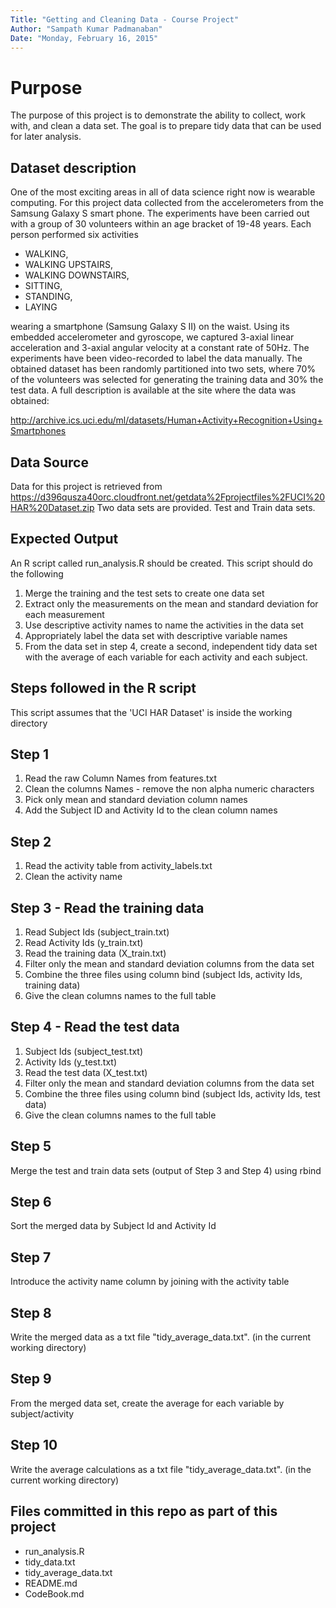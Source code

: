 ```yaml
---
Title: "Getting and Cleaning Data - Course Project"
Author: "Sampath Kumar Padmanaban"
Date: "Monday, February 16, 2015"
---
```


# Purpose

The purpose of this project is to demonstrate the ability to collect, work with, and clean a data set. 
The goal is to prepare tidy data that can be used for later analysis. 

## Dataset description
One of the most exciting areas in all of data science right now is wearable computing. 
For this project data collected from the accelerometers from the Samsung Galaxy S smart phone. 
The experiments have been carried out with a group of 30 volunteers within an age bracket of 19-48 years. 
Each person performed six activities 

- WALKING, 
- WALKING UPSTAIRS, 
- WALKING DOWNSTAIRS, 
- SITTING, 
- STANDING, 
- LAYING

wearing a smartphone (Samsung Galaxy S II) on the waist. 
Using its embedded accelerometer and gyroscope, we captured 3-axial linear acceleration and 3-axial angular velocity at a constant rate of 50Hz. 
The experiments have been video-recorded to label the data manually. 
The obtained dataset has been randomly partitioned into two sets, where 70% of the volunteers was selected for generating the training data and 30% the test data.
A full description is available at the site where the data was obtained:

http://archive.ics.uci.edu/ml/datasets/Human+Activity+Recognition+Using+Smartphones 

## Data Source
Data for this project is retrieved from 
https://d396qusza40orc.cloudfront.net/getdata%2Fprojectfiles%2FUCI%20HAR%20Dataset.zip 
Two data sets are provided. Test and Train data sets. 

## Expected Output
An R script called run_analysis.R should be created. This script should do the following

1. Merge the training and the test sets to create one data set
2. Extract only the measurements on the mean and standard deviation for each measurement
3. Use descriptive activity names to name the activities in the data set
4. Appropriately label the data set with descriptive variable names
5. From the data set in step 4, create a second, independent tidy data set with the average of each variable for each activity and each subject.
   
## Steps followed in the R script
   This script assumes that the 'UCI HAR Dataset' is inside the working directory
   
## Step 1
1. Read the raw Column Names from features.txt
2. Clean the columns Names - remove the non alpha numeric characters
3. Pick only mean and standard deviation column names
4. Add the Subject ID and Activity Id to the clean column names

## Step 2
1. Read the activity table from activity_labels.txt
2. Clean the activity name

## Step 3 - Read the training data
1. Read Subject Ids (subject_train.txt)
2. Read Activity Ids (y_train.txt)
3. Read the training data (X_train.txt)
4. Filter only the mean and standard deviation columns from the data set
5. Combine the three files using column bind (subject Ids, activity Ids, training data)
6. Give the clean columns names to the full table

## Step 4 - Read the test data
1. Subject Ids (subject_test.txt)
2. Activity Ids (y_test.txt)
3. Read the test data (X_test.txt)
4. Filter only the mean and standard deviation columns from the data set
5. Combine the three files using column bind (subject Ids, activity Ids, test data)
6. Give the clean columns names to the full table

## Step 5  
Merge the test and train data sets (output of Step 3 and Step 4) using rbind

## Step 6 
Sort the merged data by Subject Id and Activity Id

## Step 7 
Introduce the activity name column by joining with the activity table

## Step 8 
Write the merged data as a txt file "tidy_average_data.txt". (in the current working directory)

## Step 9 
From the merged data set, create the average for each variable by subject/activity

## Step 10 
Write the average calculations as a txt file "tidy_average_data.txt". (in the current working directory)

## Files committed in this repo as part of this project

- run_analysis.R
- tidy_data.txt
- tidy_average_data.txt
- README.md
- CodeBook.md

